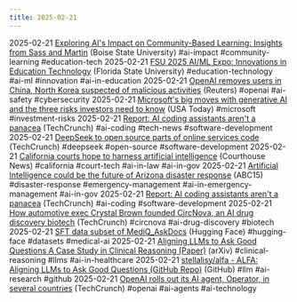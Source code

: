```yaml
---
title: 2025-02-21
---
```


2025-02-21 [Exploring AI's Impact on Community-Based Learning: Insights from Sass and Martin](https://www.boisestate.edu/news/2025/02/21/new-chapter-by-sass-and-martin-explores-ais-role-in-community-based-learning/) (Boise State University) #ai-impact #community-learning #education-tech
2025-02-21 [FSU 2025 AI/ML Expo: Innovations in Education Technology](https://news.fsu.edu/news/science-technology/2025/02/21/fsus-2025-artificial-intelligence-and-machine-learning-expo-explores-latest-applications-for-technology-in-education/) (Florida State University) #education-technology #ai-ml #innovation #ai-in-education
2025-02-21 [OpenAI removes users in China, North Korea suspected of malicious activities](https://www.reuters.com/technology/artificial-intelligence/openai-removes-users-china-north-korea-suspected-malicious-activities-2025-02-21/) (Reuters) #openai #ai-safety #cybersecurity
2025-02-21 [Microsoft's big moves with generative AI and the three risks investors need to know](https://www.usatoday.com/story/money/investing/2025/02/21/microsoft-generative-ai-risks-investors/79419251007/) (USA Today) #microsoft  #investment-risks
2025-02-21 [Report: AI coding assistants aren't a panacea](https://techcrunch.com/2025/02/21/report-ai-coding-assistants-arent-a-panacea/) (TechCrunch) #ai-coding #tech-news #software-development
2025-02-21 [DeepSeek to open source parts of online services code](https://techcrunch.com/2025/02/21/deepseek-to-open-source-parts-of-online-services-code/) (TechCrunch) #deepseek #open-source #software-development
2025-02-21 [California courts hope to harness artificial intelligence](https://www.courthousenews.com/california-courts-hope-to-harness-artificial-intelligence/) (Courthouse News) #california #court-tech #ai-in-law #ai-in-gov
2025-02-21 [Artificial Intelligence could be the future of Arizona disaster response](https://www.abc15.com/news/state/artificial-intelligence-could-be-the-future-of-arizona-disaster-response) (ABC15) #disaster-response #emergency-management #ai-in-emergency-management #ai-in-gov
2025-02-21 [Report: AI coding assistants aren't a panacea](https://techcrunch.com/2025/02/21/report-ai-coding-assistants-arent-a-panacea/) (TechCrunch) #ai-coding #software-development
2025-02-21 [How automotive exec Crystal Brown founded CircNova, an AI drug discovery biotech](https://techcrunch.com/2025/02/21/how-automotive-exec-crystal-brown-founded-circnova-an-ai-drug-discovery-biotech/) (TechCrunch) #circnova #ai-drug-discovery #biotech
2025-02-21 [SFT data subset of MediQ_AskDocs](https://huggingface.co/datasets/stellalisy/MediQ_AskDocs) (Hugging Face) #hugging-face #datasets #medical-ai
2025-02-21 [Aligning LLMs to Ask Good Questions A Case Study in Clinical Reasoning (Paper)](https://arxiv.org/abs/2502.14860) (arXiv) #clinical-reasoning #llms #ai-in-healthcare
2025-02-21 [stellalisy/alfa - ALFA: Aligning LLMs to Ask Good Questions (GitHub Repo)](https://github.com/stellalisy/ALFA) (GitHub) #llm #ai-research #github
2025-02-21 [OpenAI rolls out its AI agent, Operator, in several countries](https://techcrunch.com/2025/02/21/openai-rolls-out-its-ai-agent-operator-in-several-countries/) (TechCrunch) #openai #ai-agents #ai-technology 